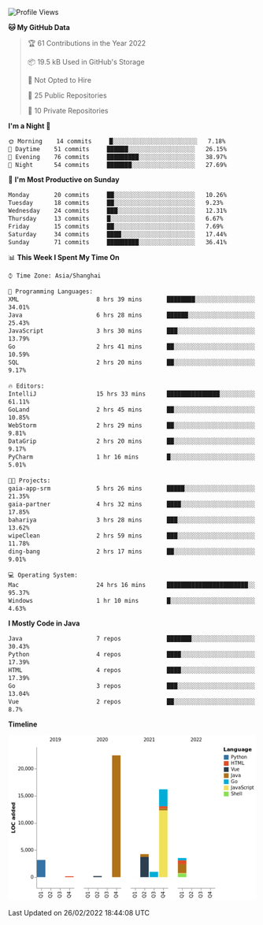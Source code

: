 <!--START_SECTION:waka-->
![Profile Views](http://img.shields.io/badge/Profile%20Views-1-blue)

**🐱 My GitHub Data** 

> 🏆 61 Contributions in the Year 2022
 > 
> 📦 19.5 kB Used in GitHub's Storage 
 > 
> 🚫 Not Opted to Hire
 > 
> 📜 25 Public Repositories 
 > 
> 🔑 10 Private Repositories  
 > 
**I'm a Night 🦉** 

```text
🌞 Morning    14 commits     █░░░░░░░░░░░░░░░░░░░░░░░░   7.18% 
🌆 Daytime    51 commits     ██████░░░░░░░░░░░░░░░░░░░   26.15% 
🌃 Evening    76 commits     █████████░░░░░░░░░░░░░░░░   38.97% 
🌙 Night      54 commits     ███████░░░░░░░░░░░░░░░░░░   27.69%

```
📅 **I'm Most Productive on Sunday** 

```text
Monday       20 commits     ██░░░░░░░░░░░░░░░░░░░░░░░   10.26% 
Tuesday      18 commits     ██░░░░░░░░░░░░░░░░░░░░░░░   9.23% 
Wednesday    24 commits     ███░░░░░░░░░░░░░░░░░░░░░░   12.31% 
Thursday     13 commits     █░░░░░░░░░░░░░░░░░░░░░░░░   6.67% 
Friday       15 commits     ██░░░░░░░░░░░░░░░░░░░░░░░   7.69% 
Saturday     34 commits     ████░░░░░░░░░░░░░░░░░░░░░   17.44% 
Sunday       71 commits     █████████░░░░░░░░░░░░░░░░   36.41%

```


📊 **This Week I Spent My Time On** 

```text
⌚︎ Time Zone: Asia/Shanghai

💬 Programming Languages: 
XML                      8 hrs 39 mins       ████████░░░░░░░░░░░░░░░░░   34.01% 
Java                     6 hrs 28 mins       ██████░░░░░░░░░░░░░░░░░░░   25.43% 
JavaScript               3 hrs 30 mins       ███░░░░░░░░░░░░░░░░░░░░░░   13.79% 
Go                       2 hrs 41 mins       ██░░░░░░░░░░░░░░░░░░░░░░░   10.59% 
SQL                      2 hrs 20 mins       ██░░░░░░░░░░░░░░░░░░░░░░░   9.17%

🔥 Editors: 
IntelliJ                 15 hrs 33 mins      ███████████████░░░░░░░░░░   61.11% 
GoLand                   2 hrs 45 mins       ██░░░░░░░░░░░░░░░░░░░░░░░   10.85% 
WebStorm                 2 hrs 29 mins       ██░░░░░░░░░░░░░░░░░░░░░░░   9.81% 
DataGrip                 2 hrs 20 mins       ██░░░░░░░░░░░░░░░░░░░░░░░   9.17% 
PyCharm                  1 hr 16 mins        █░░░░░░░░░░░░░░░░░░░░░░░░   5.01%

🐱‍💻 Projects: 
gaia-app-srm             5 hrs 26 mins       █████░░░░░░░░░░░░░░░░░░░░   21.35% 
gaia-partner             4 hrs 32 mins       ████░░░░░░░░░░░░░░░░░░░░░   17.85% 
bahariya                 3 hrs 28 mins       ███░░░░░░░░░░░░░░░░░░░░░░   13.62% 
wipeClean                2 hrs 59 mins       ███░░░░░░░░░░░░░░░░░░░░░░   11.78% 
ding-bang                2 hrs 17 mins       ██░░░░░░░░░░░░░░░░░░░░░░░   9.01%

💻 Operating System: 
Mac                      24 hrs 16 mins      ███████████████████████░░   95.37% 
Windows                  1 hr 10 mins        █░░░░░░░░░░░░░░░░░░░░░░░░   4.63%

```

**I Mostly Code in Java** 

```text
Java                     7 repos             ███████░░░░░░░░░░░░░░░░░░   30.43% 
Python                   4 repos             ████░░░░░░░░░░░░░░░░░░░░░   17.39% 
HTML                     4 repos             ████░░░░░░░░░░░░░░░░░░░░░   17.39% 
Go                       3 repos             ███░░░░░░░░░░░░░░░░░░░░░░   13.04% 
Vue                      2 repos             ██░░░░░░░░░░░░░░░░░░░░░░░   8.7%

```


**Timeline**

![Chart not found](https://raw.githubusercontent.com/youtiaoguagua/youtiaoguagua/master/charts/bar_graph.png) 


 Last Updated on 26/02/2022 18:44:08 UTC
<!--END_SECTION:waka-->